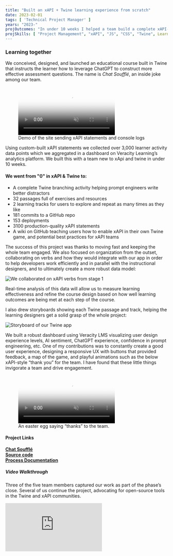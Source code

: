 ```yaml
---
title: "Built an xAPI + Twine learning experience from scratch"
date: 2023-02-01
tags: [ 'Technical Project Manager' ]
years: "2023-"
projOutcomes: "In under 10 weeks I helped a team build a complete xAPI-enabled learning experience, with documentation for the community."
projSkills: [ "Project Management", "xAPI", "JS", "CSS", "Twine", Learning Enablement", "Prompt Engineering" ]
---
```


### Learning together 



We conceived, designed, and launched an educational course built in Twine that instructs the learner how to leverage ChatGPT to construct more effective assessment questions. The name is *Chat Soufflé*, an inside joke among our team. 

<figure>
<video autoplay loop muted playsinline poster="/chat-souffle-cover.webp">
  <source src="/chat-souffle.mp4" type="video/mp4">
</video>
<figcaption>Demo of the site sending xAPI statements and console logs</figcaption>
</figure>

Using custom-built xAPI statements we collected over 3,000 learner activity data points which we aggregated in a dashboard on Veracity Learning&rsquo;s analytics platform. We built this with a team new to xApi and twine in under 10 weeks. 

#### We went from "0" in xAPI & Twine to:

- A complete Twine branching activity helping prompt engineers write better distractors
- 32 passages full of exercises and resources
- 2 learning tracks for users to explore and repeat as many times as they like
- 181 commits to a GitHub repo
- 153 deployments
- 3100 production-quality xAPI statements 
- A wiki on GitHub teaching users how to enable xAPI in their own Twine game, and potential best practices for xAPI teams

The success of this project was thanks to moving fast and keeping the whole team engaged. We also focused on organization from the outset, collaborating on verbs and how they would integrate with our app in order to help developers work efficiently and in parallel with the instructional designers, and to ultimately create a more robust data model:

![We collaborated on xAPI verbs from stage 1](/verbs.webp)

Real-time analysis of this data will allow us to measure learning effectiveness and refine the course design based on how well learning outcomes are being met at each step of the course.

I also drew storyboards showing each Twine passage and track, helping the learning designers get a solid grasp of the whole project:

![Storyboard of our Twine app](/storyboard.webp)

We built a robust dashboard using Veracity LMS visualizing user design experience levels, AI sentiment, ChatGPT experience, confidence in prompt engineering, etc. One of my contributions was to constantly create a good user experience, designing a responsive UX with buttons that provided feedback, a map of the game, and playful animations such as the below xAPI-style &ldquo;thank you&rdquo; for the team. I have found that these little things invigorate a team and drive engagement.

<figure>
<video autoplay loop muted playsinline poster="/chat-animation.webp">
  <source src="/chat-animation.mp4" type="video/mp4">
</video>
<figcaption>An easter egg saying &ldquo;thanks&rdquo; to the team.</figcaption>
</figure>

#### Project Links

**[Chat Soufflé](https://doughahn.github.io/chat-souffle/)**   
**[Source code](https://github.com/doughahn/chat-souffle)**  
**[Process Documentation](https://github.com/doughahn/chat-souffle/wiki)**

##### Video Walkthrough

Three of the five team members captured our work as part of the phase&rsquo;s close. Several of us continue the project, advocating for open-source tools in the Twine and xAPI communities. 

<iframe class="youtube-embed" src="https://www.youtube.com/embed/m0hl_OYQwPU?controls=0" title="YouTube video player" frameborder="0" allow="accelerometer; autoplay; clipboard-write; encrypted-media; gyroscope; picture-in-picture; web-share" allowfullscreen></iframe>

